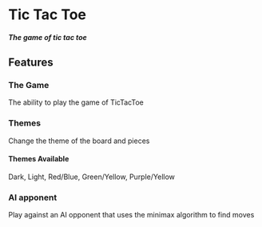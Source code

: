 # Tic Tac Toe
##### The game of tic tac toe
## Features
### The Game
The ability to play the game of TicTacToe
### Themes
Change the theme of the board and pieces
#### Themes Available
Dark, Light, Red/Blue, Green/Yellow, Purple/Yellow
### AI apponent  
Play against an AI opponent that uses the minimax algorithm to find moves


